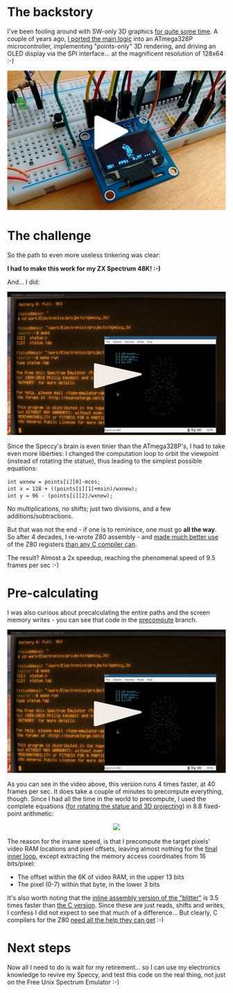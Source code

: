 # The backstory

I've been fooling around with SW-only 3D graphics
[for quite some time](https://www.thanassis.space/renderer.html).
A couple of years ago, [I ported the main logic](https://github.com/ttsiodras/3D-on-an-ATmega328p/)
into an ATmega328P microcontroller, implementing "points-only" 3D rendering,
and driving an OLED display via the SPI interface...  at the
magnificent resolution of 128x64 :-)

<center>
<a href="https://youtu.be/nsqmnkfZtSw" target="_blank">
<img src="contrib/3DFX.jpg">
</a>
</center>

# The challenge

So the path to even more useless tinkering was clear:

**I had to make this work for my ZX Spectrum 48K! :-)**

And... I did:

<center>
<a href="https://youtu.be/Zdb0Jd97Hzw" target="_blank">
<img src="contrib/speccy3d.jpg">
</a>
</center>

Since the Speccy's brain is even tinier than the ATmega328P's, 
I had to take even more liberties:  I changed the computation
loop to orbit the viewpoint (instead of rotating the statue),
thus leading to the simplest possible equations:

    int wxnew = points[i][0]-mcos;
    int x = 128 + ((points[i][1]+msin)/wxnew);
    int y = 96 - (points[i][2]/wxnew);

No multiplications, no shifts; just two divisions, and a 
few additions/subtractions.

But that was not the end - if one is to reminisce, one must go **all the way**.
So after 4 decades, I re-wrote Z80 assembly - and [made much better use](https://github.com/ttsiodras/3D-on-a-ZX-Spectrum-48K/blob/master/statue.c#L46) of the Z80 registers [than any C compiler can](https://retrocomputing.stackexchange.com/questions/6095/).

The result? Almost a 2x speedup, reaching the phenomenal speed of 9.5 frames per sec :-)

# Pre-calculating

I was also curious about precalculating the entire paths and the
screen memory writes - you can see that code in the
[precompute](https://github.com/ttsiodras/3D-on-a-ZX-Spectrum-48K/tree/precompute)
branch.

<center>
<a href="https://youtu.be/SDEPtHYshOg" target="_blank">
<img src="contrib/speccy3d.jpg">
</a>
</center>

As you can see in the video above, this version runs 4 times faster,
at 40 frames per sec. It does take a couple of minutes to precompute
everything, though. Since I had all the time in the world to precompute,
I used the complete equations ([for rotating the statue and 3D projecting](https://github.com/ttsiodras/3D-on-a-ZX-Spectrum-48K/blob/precompute/statue.c#L42)) in 8.8 fixed-point arithmetic:

<center>
<img src="https://raw.githubusercontent.com/ttsiodras/3D-on-a-ZX-Spectrum-48K/precompute/contrib/linear_algebra.png">
</center>

The reason for the insane speed, is that I precompute the target pixels'
video RAM locations and pixel offsets, leaving almost nothing for the
[final inner loop](https://github.com/ttsiodras/3D-on-a-ZX-Spectrum-48K/blob/precompute/statue.c#L179),
except extracting the memory access coordinates from 16 bits/pixel:

- The offset within the 6K of video RAM, in the upper 13 bits
- The pixel (0-7) within that byte, in the lower 3 bits

It's also worth noting that the [inline assembly version of the "blitter"](https://github.com/ttsiodras/3D-on-a-ZX-Spectrum-48K/blob/precompute/statue.c#L91) is 3.5 times faster than [the C version](https://github.com/ttsiodras/3D-on-a-ZX-Spectrum-48K/blob/precompute/statue.c#L175). Since these are just reads, shifts and writes, I confess I did not expect to see that much of a difference... But clearly, C compilers for the Z80 [need all the help they can get](https://retrocomputing.stackexchange.com/questions/6095/) :-)

# Next steps

Now all I need to do is wait for my retirement... so I can use
my electronics knowledge to revive my Speccy, and test this code
on the real thing, not just on the Free Unix Spectrum Emulator :-)
